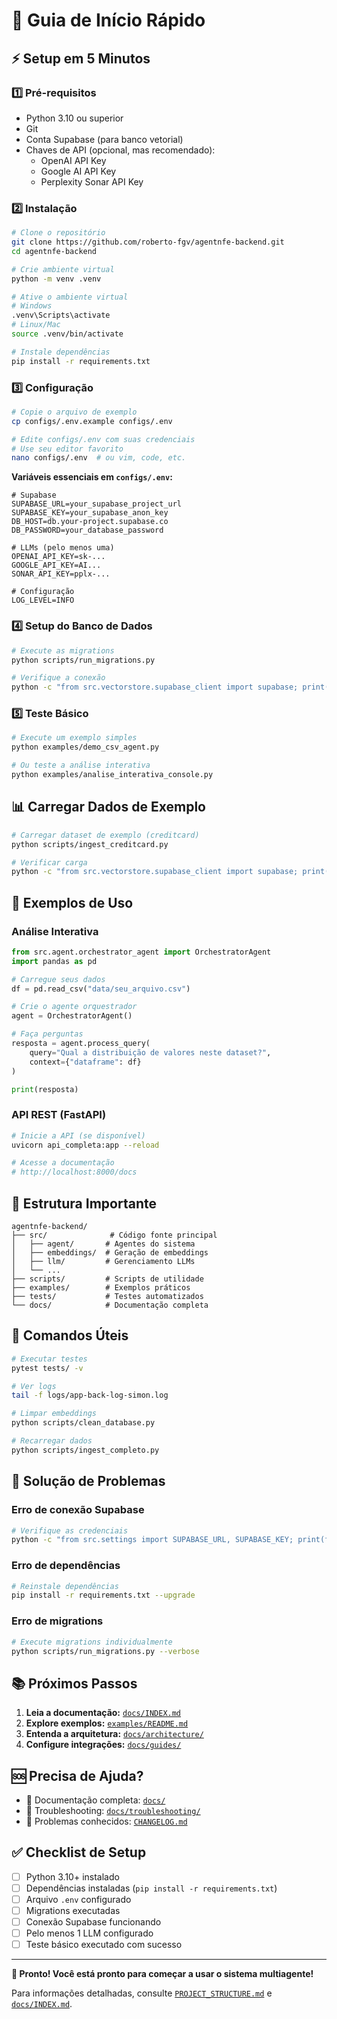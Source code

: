 # 🚀 Guia de Início Rápido

## ⚡ Setup em 5 Minutos

### 1️⃣ Pré-requisitos

- Python 3.10 ou superior
- Git
- Conta Supabase (para banco vetorial)
- Chaves de API (opcional, mas recomendado):
  - OpenAI API Key
  - Google AI API Key
  - Perplexity Sonar API Key

### 2️⃣ Instalação

```bash
# Clone o repositório
git clone https://github.com/roberto-fgv/agentnfe-backend.git
cd agentnfe-backend

# Crie ambiente virtual
python -m venv .venv

# Ative o ambiente virtual
# Windows
.venv\Scripts\activate
# Linux/Mac
source .venv/bin/activate

# Instale dependências
pip install -r requirements.txt
```

### 3️⃣ Configuração

```bash
# Copie o arquivo de exemplo
cp configs/.env.example configs/.env

# Edite configs/.env com suas credenciais
# Use seu editor favorito
nano configs/.env  # ou vim, code, etc.
```

**Variáveis essenciais em `configs/.env`:**

```env
# Supabase
SUPABASE_URL=your_supabase_project_url
SUPABASE_KEY=your_supabase_anon_key
DB_HOST=db.your-project.supabase.co
DB_PASSWORD=your_database_password

# LLMs (pelo menos uma)
OPENAI_API_KEY=sk-...
GOOGLE_API_KEY=AI...
SONAR_API_KEY=pplx-...

# Configuração
LOG_LEVEL=INFO
```

### 4️⃣ Setup do Banco de Dados

```bash
# Execute as migrations
python scripts/run_migrations.py

# Verifique a conexão
python -c "from src.vectorstore.supabase_client import supabase; print('✅ Conexão OK!')"
```

### 5️⃣ Teste Básico

```bash
# Execute um exemplo simples
python examples/demo_csv_agent.py

# Ou teste a análise interativa
python examples/analise_interativa_console.py
```

## 📊 Carregar Dados de Exemplo

```bash
# Carregar dataset de exemplo (creditcard)
python scripts/ingest_creditcard.py

# Verificar carga
python -c "from src.vectorstore.supabase_client import supabase; print(supabase.table('embeddings').select('count').execute())"
```

## 🎯 Exemplos de Uso

### Análise Interativa

```python
from src.agent.orchestrator_agent import OrchestratorAgent
import pandas as pd

# Carregue seus dados
df = pd.read_csv("data/seu_arquivo.csv")

# Crie o agente orquestrador
agent = OrchestratorAgent()

# Faça perguntas
resposta = agent.process_query(
    query="Qual a distribuição de valores neste dataset?",
    context={"dataframe": df}
)

print(resposta)
```

### API REST (FastAPI)

```bash
# Inicie a API (se disponível)
uvicorn api_completa:app --reload

# Acesse a documentação
# http://localhost:8000/docs
```

## 📁 Estrutura Importante

```
agentnfe-backend/
├── src/              # Código fonte principal
│   ├── agent/       # Agentes do sistema
│   ├── embeddings/  # Geração de embeddings
│   ├── llm/         # Gerenciamento LLMs
│   └── ...
├── scripts/         # Scripts de utilidade
├── examples/        # Exemplos práticos
├── tests/           # Testes automatizados
└── docs/            # Documentação completa
```

## 🔧 Comandos Úteis

```bash
# Executar testes
pytest tests/ -v

# Ver logs
tail -f logs/app-back-log-simon.log

# Limpar embeddings
python scripts/clean_database.py

# Recarregar dados
python scripts/ingest_completo.py
```

## 🐛 Solução de Problemas

### Erro de conexão Supabase
```bash
# Verifique as credenciais
python -c "from src.settings import SUPABASE_URL, SUPABASE_KEY; print(f'URL: {SUPABASE_URL[:20]}...')"
```

### Erro de dependências
```bash
# Reinstale dependências
pip install -r requirements.txt --upgrade
```

### Erro de migrations
```bash
# Execute migrations individualmente
python scripts/run_migrations.py --verbose
```

## 📚 Próximos Passos

1. **Leia a documentação:** [`docs/INDEX.md`](docs/INDEX.md)
2. **Explore exemplos:** [`examples/README.md`](examples/README.md)
3. **Entenda a arquitetura:** [`docs/architecture/`](docs/architecture/)
4. **Configure integrações:** [`docs/guides/`](docs/guides/)

## 🆘 Precisa de Ajuda?

- 📖 Documentação completa: [`docs/`](docs/)
- 🐛 Troubleshooting: [`docs/troubleshooting/`](docs/troubleshooting/)
- 💬 Problemas conhecidos: [`CHANGELOG.md`](CHANGELOG.md)

## ✅ Checklist de Setup

- [ ] Python 3.10+ instalado
- [ ] Dependências instaladas (`pip install -r requirements.txt`)
- [ ] Arquivo `.env` configurado
- [ ] Migrations executadas
- [ ] Conexão Supabase funcionando
- [ ] Pelo menos 1 LLM configurado
- [ ] Teste básico executado com sucesso

---

**🎉 Pronto! Você está pronto para começar a usar o sistema multiagente!**

Para informações detalhadas, consulte [`PROJECT_STRUCTURE.md`](PROJECT_STRUCTURE.md) e [`docs/INDEX.md`](docs/INDEX.md).

